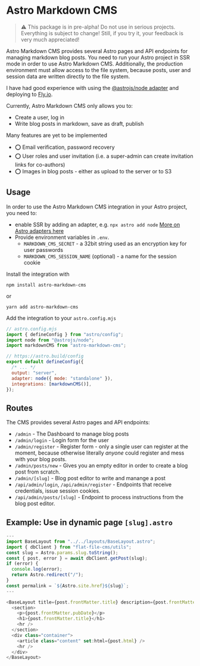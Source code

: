 # Astro Markdown CMS

> :warning: This package is in pre-alpha! Do not use in serious projects. Everything is subject to change! Still, if you try it, your feedback is very much appreciated!

Astro Markdown CMS provides several Astro pages and API endpoints for managing markdown blog posts. You need to run your Astro project in SSR mode in order to use Astro Markdown CMS. Additionally, the production environment must allow access to the file system, because posts, user and session data are written directly to the file system.

I have had good experience with using the [@astrojs/node adapter](https://www.npmjs.com/package/@astrojs/node) and deploying to [Fly.io](https://fly.io).

Currently, Astro Markdown CMS only allows you to:

- Create a user, log in
- Write blog posts in markdown, save as draft, publish

Many features are yet to be implemented

- :o: Email verification, password recovery
- :o: User roles and user invitation (i.e. a super-admin can create invitation links for co-authors)
- :o: Images in blog posts - either as upload to the server or to S3


## Usage

In order to use the Astro Markdown CMS integration in your Astro project, you need to:

- enable SSR by adding an adapter, e.g. `npx astro add node` [More on Astro adapters here](https://astro.build/integrations/adapters/)
- Provide environment variables in `.env`.
  - `MARKDOWN_CMS_SECRET` - a 32bit string used as an encryption key for user passwords
  - `MARKDOWN_CMS_SESSION_NAME` (optional) - a name for the session cookie

Install the integration with

```
npm install astro-markdown-cms
```

or

```
yarn add astro-markdown-cms
```

Add the integration to your `astro.config.mjs`

```javascript
// astro.config.mjs
import { defineConfig } from "astro/config";
import node from "@astrojs/node";
import markdownCMS from "astro-markdown-cms";

// https://astro.build/config
export default defineConfig({
  /* ... */
  output: "server",
  adapter: node({ mode: "standalone" }),
  integrations: [markdownCMS()],
});
```

## Routes

The CMS provides several Astro pages and API endpoints:

- `/admin` - The Dashboard to manage blog posts
- `/admin/login` - Login form for the user
- `/admin/register` - Register form - only a single user can register at the moment, because otherwise literally *anyone* could register and mess with your blog posts.
- `/admin/posts/new` - Gives you an empty editor in order to create a blog post from scratch.
- `/admin/[slug]` - Blog post editor to write and manange a post
- `/api/admin/login`, `/api/admin/register` - Endpoints that receive credentials, issue session cookies.
- `/api/admin/posts/[slug]` - Endpoint to process instructions from the blog post editor.

## Example: Use in dynamic page `[slug].astro`

```javascript
---
import BaseLayout from "../../layouts/BaseLayout.astro";
import { dbClient } from "flat-file-cms/utils";
const slug = Astro.params.slug.toString();
const { post, error } = await dbClient.getPost(slug);
if (error) {
  console.log(error);
  return Astro.redirect("/");
}
const permalink = `${Astro.site.href}${slug}`;
---

<BaseLayout title={post.frontMatter.title} description={post.frontMatter.description} permalink={permalink}>
  <section>
    <p>{post.frontMatter.pubDate}</p>
    <h1>{post.frontMatter.title}</h1>
    <hr />
  </section>
  <div class="container">
    <article class="content" set:html={post.html} />
    <hr />
  </div>
</BaseLayout>
```

